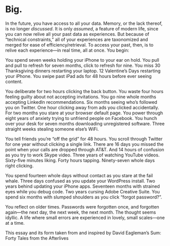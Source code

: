 

# Big.

In the future, you have access to all your data. Memory, or the lack thereof, is no longer *discussed*. It is
only *assumed*, a feature of modern life, since you can now relive all your past data as experiences. But
because of “technical constraints,” all of your experiences are taxonomized and merged for ease of
efficiency/retrieval. To access your past, then, is to relive each experience—in real time, all at once. You
begin:

You spend seven weeks holding your iPhone to your ear on hold. You pull and pull to refresh for seven months,
click to refresh for nine. You miss 30 Thanksgiving dinners restarting your laptop. 12 Valentine’s Days
restarting your iPhone. You swipe past iPad ads for 48 hours before ever seeing content. 

You deliberate for two hours clicking the back button.  You waste four hours feeling guilty about not
accepting invitations.  You go nine whole months accepting LinkedIn recommendations.  Six months seeing
who’s followed you on Twitter.  One hour clicking away from ads you clicked accidentally.  For two months
you stare at your browser default page.  You power through eight years of anxiety trying to unfriend people on
Facebook. You hunch over your desk for seven months downloading unregistered software. Three straight weeks
stealing someone else’s WiFi. 

You tell friends you’re “off the grid” for 48 hours.  You scroll through Twitter for one year without
clicking a single link. There are 16 days you missed the point when your calls are dropped through AT&T. And
14 hours of confusion as you try to work Skype video.  Three years of watching YouTube videos.  Sixty-five
minutes liking.  Forty hours tapping.  Ninety-seven whole days right clicking.

You spend fourteen whole days without contact as you stare at the fail whale.  Three days confused as you
update your WordPress install.  Two years behind updating your iPhone apps. Seventeen months with strained
eyes while you debug code.  Two years cursing Adobe Creative Suite. You spend six months with slumped
shoulders as you click “forgot password?”.

You reflect on older times. Passwords were forgotten once, and forgotten again—the next day, the next week,
the next month. The thought seems idyllic. A life where small errors are experienced in lovely, small
scales—one at a time. 

This essay and its form taken from and inspired by David Eagleman’s Sum: Forty Tales from the Afterlives